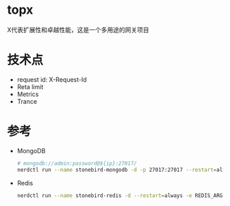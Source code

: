 # topx
X代表扩展性和卓越性能，这是一个多用途的网关项目

# 技术点

- request id: X-Request-Id
- Reta limit
- Metrics
- Trance

# 参考

- MongoDB

  ```bash
  # mongodb://admin:password@${ip}:27017/
  nerdctl run --name stonebird-mongodb -d -p 27017:27017 --restart=always -e MONGO_INITDB_ROOT_USERNAME=admin -e MONGO_INITDB_ROOT_PASSWORD=${password} mongo:7.0.0
  ```

- Redis

  ```bash
  nerdctl run --name stonebird-redis -d --restart=always -e REDIS_ARGS="--requirepass ${password}" -p 6379:6379 -p 8001:8001 redis:7.2.0
  ```

  

